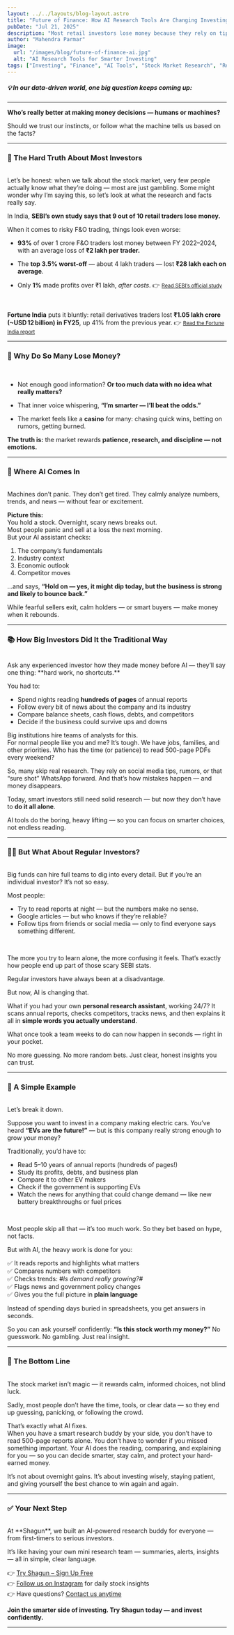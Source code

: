 ```yaml
---
layout: ../../layouts/blog-layout.astro
title: "Future of Finance: How AI Research Tools Are Changing Investing"
pubDate: "Jul 21, 2025"
description: "Most retail investors lose money because they rely on tips, guesswork, or panic selling. Learn how AI research tools like Shagun help everyday investors make smart, calm, fact-based decisions — just like big institutions do."
author: "Mahendra Parmar"
image:
  url: "/images/blog/future-of-finance-ai.jpg"
  alt: "AI Research Tools for Smarter Investing"
tags: ["Investing", "Finance", "AI Tools", "Stock Market Research", "Retail Investors"]
---
```




##### 💡 In our data-driven world, one big question keeps coming up:

--- 
**Who’s really better at making money decisions — humans or machines?**

Should we trust our instincts, or follow what the machine tells us based on the facts?

---

### 👀 The Hard Truth About Most Investors
<br>
Let’s be honest: when we talk about the stock market, very few people actually know what they’re doing — most are just gambling. Some might wonder why I’m saying this, so let’s look at what the research and facts really say.

In India, **SEBI’s own study says that 9 out of 10 retail traders lose money.**

When it comes to risky F&O trading, things look even worse: 

- **93%** of over 1 crore F&O traders lost money between FY 2022–2024, with an average loss of **₹2 lakh per trader.**  

- The **top 3.5% worst-off** — about 4 lakh traders — lost **₹28 lakh each on average**.  

- Only **1%** made profits over ₹1 lakh, *after costs*. 👉 [<small> Read SEBI’s official study </small>](https://www.sebi.gov.in/media-and-notifications/press-releases/sep-2024/updated-sebi-study-reveals-93-of-individual-traders-incurred-losses-in-equity-fando-between-fy22-and-fy24-aggregate-losses-exceed-1-8-lakh-crores-over-three-years_86906.html)

<br>

**Fortune India** puts it bluntly: retail derivatives traders lost **₹1.05 lakh crore (~USD 12 billion) in FY25**, up 41% from the previous year. 👉 [<small>Read the Fortune India report</small>](https://www.fortuneindia.com/markets/retail-derivatives-traders-lose-105-lakh-crore-in-fy25-sebi/124676)

---

### 🧩 Why Do So Many Lose Money?
<br>

- Not enough good information? **Or too much data with no idea what really matters?**

- That inner voice whispering, **“I’m smarter — I’ll beat the odds.”** 

- The market feels like a **casino** for many: chasing quick wins, betting on rumors, getting burned.


**The truth is:**
the market rewards **patience, research, and discipline — not emotions.**

---

### 🤖 Where AI Comes In
<br>
Machines don’t panic. They don’t get tired. They calmly analyze numbers, trends, and news — without fear or excitement.

**Picture this:**  
You hold a stock. Overnight, scary news breaks out.  
Most people panic and sell at a loss the next morning.  
But your AI assistant checks:
1. The company’s fundamentals  
2. Industry context  
3. Economic outlook  
4. Competitor moves

…and says, **“Hold on — yes, it might dip today, but the business is strong and likely to bounce back.”**

While fearful sellers exit, calm holders — or smart buyers — make money when it rebounds.

---

### 📚 How Big Investors Did It the Traditional Way
<br>
Ask any experienced investor how they made money before AI — they’ll say one thing: **hard work, no shortcuts.**

You had to:  

- Spend nights reading **hundreds of pages** of annual reports  
- Follow every bit of news about the company and its industry  
- Compare balance sheets, cash flows, debts, and competitors  
- Decide if the business could survive ups and downs


Big institutions hire teams of analysts for this.  
For normal people like you and me? It’s tough. We have jobs, families, and other priorities. Who has the time (or patience) to read 500-page PDFs every weekend?

So, many skip real research. They rely on social media tips, rumors, or that “sure shot” WhatsApp forward. And that’s how mistakes happen — and money disappears.

Today, smart investors still need solid research — but now they don’t have to **do it all alone**.

AI tools do the boring, heavy lifting — so you can focus on smarter choices, not endless reading.

---

### 🧑‍💻 But What About Regular Investors?
<br>
Big funds can hire full teams to dig into every detail.  
But if you’re an individual investor? It’s not so easy.

Most people:
- Try to read reports at night — but the numbers make no sense.
- Google articles — but who knows if they’re reliable?
- Follow tips from friends or social media — only to find everyone says something different.
<br>

The more you try to learn alone, the more confusing it feels. That’s exactly how people end up part of those scary SEBI stats.

Regular investors have always been at a disadvantage.

But now, AI is changing that.

What if you had your own **personal research assistant**, working 24/7? It scans annual reports, checks competitors, tracks news, and then explains it all in **simple words you actually understand**.

What once took a team weeks to do can now happen in seconds — right in your pocket.

No more guessing. No more random bets. Just clear, honest insights you can trust.

---

### 📌 A Simple Example
<br>
Let’s break it down.

Suppose you want to invest in a company making electric cars. You’ve heard **“EVs are the future!”** — but is this company really strong enough to grow your money?

Traditionally, you’d have to:
- Read 5–10 years of annual reports (hundreds of pages!)
- Study its profits, debts, and business plan
- Compare it to other EV makers
- Check if the government is supporting EVs
- Watch the news for anything that could change demand — like new battery breakthroughs or fuel prices
<br>

Most people skip all that — it’s too much work. So they bet based on hype, not facts.

But with AI, the heavy work is done for you:


✅ It reads reports and highlights what matters  
✅ Compares numbers with competitors  
✅ Checks trends: #*Is demand really growing?*#  
✅ Flags news and government policy changes  
✅ Gives you the full picture in **plain language**
<br>

Instead of spending days buried in spreadsheets, you get answers in seconds.

So you can ask yourself confidently: **“Is this stock worth my money?”** 
No guesswork. No gambling. Just real insight.

---

### 🎯 The Bottom Line
<br>
The stock market isn’t magic — it rewards calm, informed choices, not blind luck.

Sadly, most people don’t have the time, tools, or clear data — so they end up guessing, panicking, or following the crowd.

That’s exactly what AI fixes.  
When you have a smart research buddy by your side, you don’t have to read 500-page reports alone. You don’t have to wonder if you missed something important. Your AI does the reading, comparing, and explaining for you — so you can decide smarter, stay calm, and protect your hard-earned money.

It’s not about overnight gains. It’s about investing wisely, staying patient, and giving yourself the best chance to win again and again.

---

### ✅ Your Next Step
<br>
At **Shagun**, we built an AI-powered research buddy for everyone — from first-timers to serious investors.

It’s like having your own mini research team — summaries, alerts, insights — all in simple, clear language.

👉 [Try Shagun – Sign Up Free](https://synax.ai/)  
👉 [Follow us on Instagram](https://www.instagram.com/invest_with_shagun/) for daily stock insights  
👉 Have questions? [Contact us anytime](https://synax.ai/contacts)

**Join the smarter side of investing. Try Shagun today — and invest confidently.**

---

